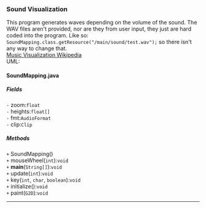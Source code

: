 ### Sound Visualization
This program generates waves depending on the volume of the sound. The WAV files aren't provided, nor are they from user input, they just are hard coded into the program. Like so: `SoundMapping.class.getResource("/main/sound/test.wav");` so there isn't any way to change that.  
[Music Visualization Wikipedia](https://en.wikipedia.org/wiki/Music_visualization)  
UML:
#### SoundMapping.java
##### Fields
`-` zoom:`float`  
`-` heights:`float[]`  
`-` fmt:`AudioFormat`  
`-` clip:`Clip`  
##### Methods
`+` SoundMapping()  
`+` mouseWheel(`int`):`void`  
`+` **main**(`String[]`):`void`  
`+` update(`int`):`void`  
`+` key(`int`, `char`, `boolean`):`void`  
`+` initialize():`void`  
`+` paint(`G2D`):`void`
***